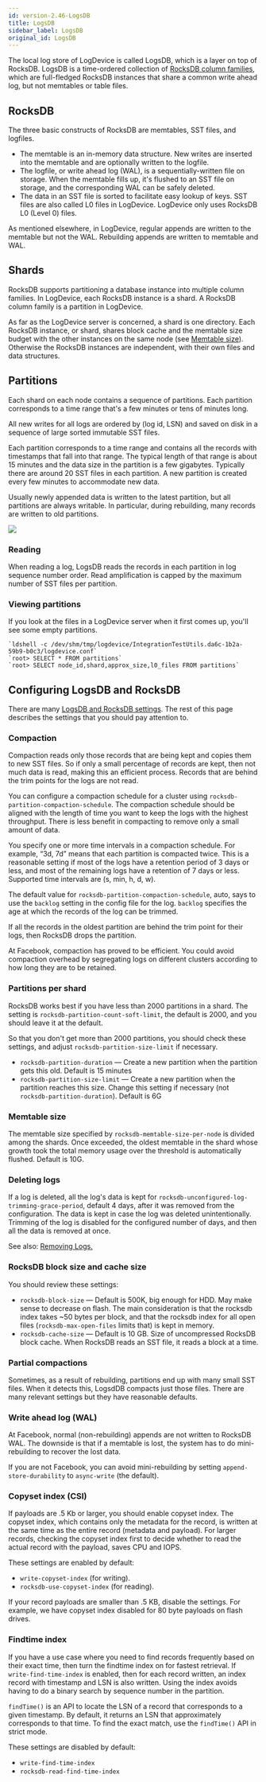 ```yaml
---
id: version-2.46-LogsDB
title: LogsDB
sidebar_label: LogsDB
original_id: LogsDB
---
```


The local log store of LogDevice is called LogsDB, which is a layer on top of RocksDB. LogsDB is a time-ordered collection of [RocksDB column families](https://github.com/facebook/rocksdb/wiki/Column-Families), which are full-fledged RocksDB instances that share a common write ahead log, but not memtables or table files.

## RocksDB

The three basic constructs of RocksDB are memtables, SST files, and logfiles.

* The memtable is an in-memory data structure. New writes are inserted into the memtable and are optionally written to the logfile.
* The logfile, or write ahead log (WAL), is a sequentially-written file on storage. When the memtable fills up, it's flushed to an SST file on storage, and the corresponding WAL can be safely deleted.
* The data in an SST file is sorted to facilitate easy lookup of keys. SST files are also called L0 files in LogDevice.  LogDevice only uses RocksDB L0 (Level 0) files.

As mentioned elsewhere, in LogDevice, regular appends are written to the memtable but not the WAL. Rebuilding appends are written to memtable and WAL.

## Shards

RocksDB supports partitioning a database instance into multiple column families. In LogDevice, each RocksDB instance is a shard. A RocksDB column family is a partition in LogDevice.

As far as the LogDevice server is concerned, a shard is one directory. Each RocksDB instance, or shard, shares block cache and the memtable size budget with the other instances on the same node (see [Memtable size](#memtable-size)). Otherwise the RocksDB instances are independent, with their own files and data structures.

## Partitions

Each shard on each node contains a sequence of partitions. Each partition corresponds to a time range that's a few minutes or tens of minutes long.

All new writes for all logs are ordered by (log id, LSN) and saved on disk in a sequence of large sorted immutable SST files.

Each partition corresponds to a time range and contains all the records with timestamps that fall into that range. The typical length of that range is about 15 minutes and the data size in the partition is a few gigabytes. Typically there are around 20 SST files in each partition. A new partition is created every few minutes to accommodate new data.

Usually newly appended data is written to the latest partition, but all partitions are always writable. In particular, during rebuilding, many records are written to old partitions.

![](assets/logsdb/SST_files.png)

### Reading

When reading a log, LogsDB reads the records in each partition in log sequence number order. Read amplification is capped by the maximum number of SST files per partition.

### Viewing partitions

If you look at the files in a LogDevice server when it first comes up, you'll see some empty partitions.

```
`ldshell -c /dev/shm/tmp/logdevice/IntegrationTestUtils.da6c-1b2a-59b9-b0c3/logdevice.conf`
`root> SELECT * FROM partitions`
`root> SELECT node_id,shard,approx_size,l0_files FROM partitions`
```

## Configuring LogsDB and RocksDB

There are many [LogsDB and RocksDB settings](settings.md#logsdb). The rest of this page describes the settings that you should pay attention to.

### Compaction

Compaction reads only those records that are being kept and copies them to new SST files. So if only a small percentage of records are kept, then not much data is read, making this an efficient process. Records that are behind the trim points for the logs are not read.

You can configure a compaction schedule for a cluster using `rocksdb-partition-compaction-schedule`. The compaction schedule should be aligned with the length of time you want to keep the logs with the highest throughput. There is less benefit in compacting to remove only a small amount of data.

You specify one or more time intervals in a compaction schedule. For example, “3d, 7d” means that each partition is compacted twice. This is a reasonable setting if most of the logs have a retention period of 3 days or less, and most of the remaining logs have a retention of 7 days or less. Supported time intervals are (s, min, h, d, w).

The default value for  `rocksdb-partition-compaction-schedule`, auto, says to use the `backlog` setting in the config file for the log. `backlog` specifies the age at which the records of the log can be trimmed.

If all the records in the oldest partition are behind the trim point for their logs, then RocksDB drops the partition.

At Facebook, compaction has proved to be efficient. You could avoid compaction overhead by segregating logs on different clusters according to how long they are to be retained.  

### Partitions per shard

RocksDB works best if  you have less than 2000 partitions in a shard. The setting is `rocksdb-partition-count-soft-limit`, the default is 2000, and you should leave it at the default.

So that you don't get more than 2000 partitions, you should check these settings, and adjust `rocksdb-partition-size-limit` if necessary.

* `rocksdb-partition-duration` — Create a new partition when the partition gets this old. Default is 15 minutes
* `rocksdb-partition-size-limit` — Create a new partition when the partition reaches this size. Change this setting if necessary (not `rocksdb-partition-duration`). Default is 6G

### Memtable size

The memtable size specified by `rocksdb-memtable-size-per-node` is divided among the shards. Once exceeded, the oldest memtable in the shard whose growth took the total memory usage over the threshold is automatically flushed. Default is 10G.

### Deleting logs

If a log is deleted, all the log's data is kept for `rocksdb-unconfigured-log-trimming-grace-period`, default 4 days, after it was removed from the configuration. The data is kept in case the log was deleted unintentionally. Trimming of the log is disabled for the configured number of days, and then all the data is removed at once.

See also: [Removing Logs.](log_configuration.md#removing-logs)

### RocksDB block size and cache size

You should review these settings:

* `rocksdb-block-size` — Default is 500K, big enough for HDD. May make sense to decrease on flash. The main consideration is that the rocksdb index takes ~50 bytes per block, and that the rocksdb index for all open files (`rocksdb-max-open-files` limits that) is kept in memory.
* `rocksdb-cache-size` — Default is 10 GB. Size of uncompressed RocksDB block cache. When RocksDB reads an SST file, it reads a block at a time.

### Partial compactions

Sometimes, as a result of rebuilding, partitions end up with many small SST files. When it detects this, LogsdDB compacts just those files. There are many relevant settings but they have reasonable defaults.

### Write ahead log (WAL)

At Facebook, normal (non-rebuilding) appends are not written to RocksDB WAL. The downside is that if a memtable is lost, the system has to do mini-rebuilding to recover the lost data.

If you are not Facebook, you can avoid mini-rebuilding by setting `append-store-durability` to `async-write` (the default).

### Copyset index (CSI)

If payloads are .5 Kb or larger, you should enable copyset index. The copyset index, which contains only the metadata for the record, is written at the same time as the entire record (metadata and payload). For larger records, checking the copyset index first to decide whether to read the actual record with the payload, saves CPU and IOPS.

These settings are enabled by default:

* `write-copyset-index` (for writing).
* `rocksdb-use-copyset-index` (for reading).

If your record payloads are smaller than .5 KB, disable the settings. For example, we have copyset index disabled for 80 byte payloads on flash drives.

### Findtime index

If you have a use case where you need to find records frequently based on their exact time, then turn the findtime index on for fastest retrieval. If `write-find-time-index` is enabled, then for each record written, an index record with timestamp and LSN is also written. Using the index avoids having to do a binary search by sequence number in the partition.

`findTime()` is an API to locate the LSN of a record that corresponds to a given timestamp. By default, it returns an LSN that approximately corresponds to that time. To find the exact match, use the `findTime()` API in strict mode.

These settings are disabled by default:

* `write-find-time-index`
* `rocksdb-read-find-time-index`
